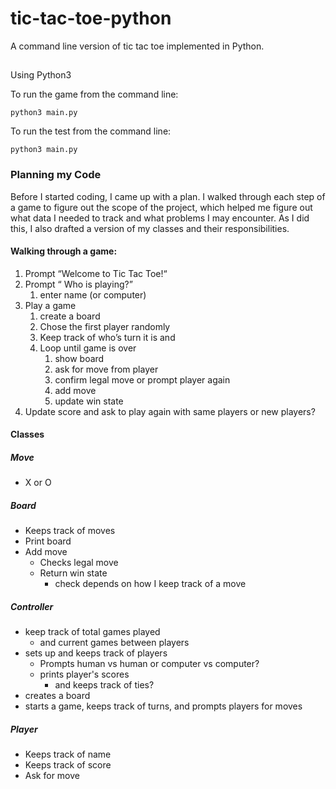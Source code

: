 # tic-tac-toe-python
A command line version of tic tac toe implemented in Python. 


## 

Using Python3 

To run the game from the command line:
```
python3 main.py
```

To run the test from the command line:
```
python3 main.py
```


### Planning my Code

Before I started coding, I came up with a plan. I walked through each step of a game to figure out the scope of the project, which helped me figure out what data I needed to track and what problems I may encounter. As I did this, I also drafted a version of my classes and their responsibilities.


#### Walking through a game:
1. Prompt “Welcome to Tic Tac Toe!“
2. Prompt “	Who is playing?”
	1. enter name (or computer)
3. Play a game
	1. create a board
	2. Chose the first player randomly
	3. Keep track of who’s turn it is and 
	4. Loop until game is over
		1. show board
		2. ask for move from player
		3. confirm legal move or prompt player again
		4. add move
		5. update win state 
4. Update score and ask to play again with same players or new players?


#### Classes

##### Move
- X or O

##### Board
- Keeps track of moves
- Print board
- Add move
	- Checks legal move
	- Return win state
		- check depends on how I keep track of a move

##### Controller
-  keep track of total games played 
	-  and current games between players
- sets up and keeps track of players
	- Prompts human vs human or computer vs computer?
	- prints player's scores
		- and keeps track of ties?
- creates a board
- starts a game, keeps track of turns, and prompts players for moves

##### Player
- Keeps track of name
- Keeps track of score
- Ask for move





